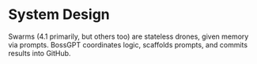 # System Design

Swarms (4.1 primarily, but others too) are stateless drones, given memory via prompts. BossGPT coordinates logic, scaffolds prompts, and commits results into GitHub.